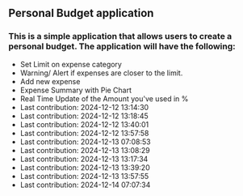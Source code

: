 ## Personal Budget application

### This is a simple application that allows users to create a personal budget. The application will have the following:

- Set Limit on expense category
- Warning/ Alert if expenses are closer to the limit.
- Add new expense
- Expense Summary with Pie Chart
- Real Time Update of the Amount you've used in %
- Last contribution: 2024-12-12 13:14:30
- Last contribution: 2024-12-12 13:18:45
- Last contribution: 2024-12-12 13:40:01
- Last contribution: 2024-12-12 13:57:58
- Last contribution: 2024-12-13 07:08:53
- Last contribution: 2024-12-13 13:08:29
- Last contribution: 2024-12-13 13:17:34
- Last contribution: 2024-12-13 13:39:20
- Last contribution: 2024-12-13 13:57:55
- Last contribution: 2024-12-14 07:07:34
